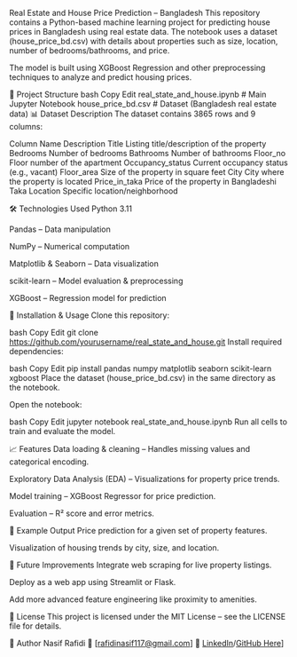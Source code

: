 Real Estate and House Price Prediction – Bangladesh
This repository contains a Python-based machine learning project for predicting house prices in Bangladesh using real estate data. The notebook uses a dataset (house_price_bd.csv) with details about properties such as size, location, number of bedrooms/bathrooms, and price.

The model is built using XGBoost Regression and other preprocessing techniques to analyze and predict housing prices.

📂 Project Structure
bash
Copy
Edit
real_state_and_house.ipynb  # Main Jupyter Notebook
house_price_bd.csv          # Dataset (Bangladesh real estate data)
📊 Dataset Description
The dataset contains 3865 rows and 9 columns:

Column Name	Description
Title	Listing title/description of the property
Bedrooms	Number of bedrooms
Bathrooms	Number of bathrooms
Floor_no	Floor number of the apartment
Occupancy_status	Current occupancy status (e.g., vacant)
Floor_area	Size of the property in square feet
City	City where the property is located
Price_in_taka	Price of the property in Bangladeshi Taka
Location	Specific location/neighborhood

🛠️ Technologies Used
Python 3.11

Pandas – Data manipulation

NumPy – Numerical computation

Matplotlib & Seaborn – Data visualization

scikit-learn – Model evaluation & preprocessing

XGBoost – Regression model for prediction

🚀 Installation & Usage
Clone this repository:

bash
Copy
Edit
git clone https://github.com/yourusername/real_state_and_house.git
Install required dependencies:

bash
Copy
Edit
pip install pandas numpy matplotlib seaborn scikit-learn xgboost
Place the dataset (house_price_bd.csv) in the same directory as the notebook.

Open the notebook:

bash
Copy
Edit
jupyter notebook real_state_and_house.ipynb
Run all cells to train and evaluate the model.

📈 Features
Data loading & cleaning – Handles missing values and categorical encoding.

Exploratory Data Analysis (EDA) – Visualizations for property price trends.

Model training – XGBoost Regressor for price prediction.

Evaluation – R² score and error metrics.

📌 Example Output
Price prediction for a given set of property features.

Visualization of housing trends by city, size, and location.

🔮 Future Improvements
Integrate web scraping for live property listings.

Deploy as a web app using Streamlit or Flask.

Add more advanced feature engineering like proximity to amenities.

📜 License
This project is licensed under the MIT License – see the LICENSE file for details.

👤 Author
Nasif Rafidi
📧 [rafidinasif117@gmail.com]
🔗 [ LinkedIn](https://www.linkedin.com/in/md-nasif-rafidi-63a13b265/)/[GitHub Here](https://github.com/Nasif17)]


